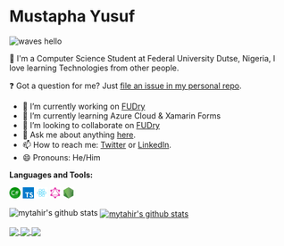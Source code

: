 # Mustapha Yusuf
![waves hello](https://media.giphy.com/media/euAnOkLGWtdHG/giphy.gif)

:wave: I'm a Computer Science Student at Federal University Dutse, Nigeria, I love learning Technologies from other people.

❓ Got a question for me? Just [file an issue in my personal repo](https://github.com/mytahir/mytahir/issues/new).


<!--
**mytahir/mytahir** is a ✨ _special_ ✨ repository because its `README.md` (this file) appears on your GitHub profile.
-->
- 🔭 I’m currently working on [FUDry](https://github.com/mytahir/FUDry)
- 🌱 I’m currently learning Azure Cloud & Xamarin Forms
- 👯 I’m looking to collaborate on [FUDry](https://github.com/mytahir/FUDry)
- 💬 Ask me about anything [here](https://github.com/mytahir/mytahir/issues/new).
- 📫 How to reach me: [Twitter](https://twitter.com/mytahir/) or [LinkedIn](https://www.linkedin.com/mwlite/in/mustapha-yusuf-233b5975).
- 😄 Pronouns: He/Him

**Languages and Tools:**  

<code><img height="20" src="https://raw.githubusercontent.com/github/explore/80688e429a7d4ef2fca1e82350fe8e3517d3494d/topics/csharp/csharp.png"></code>
<code><img height="20" src="https://raw.githubusercontent.com/github/explore/80688e429a7d4ef2fca1e82350fe8e3517d3494d/topics/typescript/typescript.png"></code>
<code><img height="20" src="https://raw.githubusercontent.com/github/explore/80688e429a7d4ef2fca1e82350fe8e3517d3494d/topics/react/react.png"></code>
<code><img height="20" src="https://raw.githubusercontent.com/github/explore/5c058a388828bb5fde0bcafd4bc867b5bb3f26f3/topics/graphql/graphql.png"></code>
<code><img height="20" src="https://raw.githubusercontent.com/github/explore/80688e429a7d4ef2fca1e82350fe8e3517d3494d/topics/nodejs/nodejs.png"></code>    



![mytahir's github stats](https://github-readme-stats.vercel.app/api?username=mytahir&show_icons=true&theme=radical)
<a href="https://github.com/mytahir/github-readme-stats">
  <img align="center" src="https://github-readme-stats.vercel.app/api?username=mytahir&show_icons=true&include_all_commits=true&theme=radical" alt="mytahir's github stats" />
</a>
<a href="https://github.com/mytahir/github-readme-stats">
  <!-- Change the `github-readme-stats.vercel.app` to `github-readme-stats.vercel.app`  -->
  <img align="center" src="https://github-readme-stats.vercel.app/api/top-langs/?username=mytahir&layout=compact&theme=radical" />
</a>

<a href="https://github.com/mytahir/github-readme-stats">
  <!-- Change the `github-readme-stats.vercel.app` to `github-readme-stats.vercel.app`  -->
  <img align="center" src="https://github-readme-stats.vercel.app/api/pin/?username=mytahir&repo=FUDry&theme=radical" />
</a>    
<a href="https://github.com/mytahir/mytahir.github.io">
  <!-- Change the `github-readme-stats.anuraghazra1.vercel.app` to `github-readme-stats.vercel.app`  -->
  <img align="center" src="https://github-readme-stats.vercel.app/api/pin/?username=mytahir&repo=mytahir.github.io&theme=radical" />
</a>
